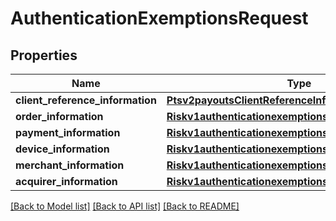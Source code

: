 # AuthenticationExemptionsRequest

## Properties
Name | Type | Description | Notes
------------ | ------------- | ------------- | -------------
**client_reference_information** | [**Ptsv2payoutsClientReferenceInformation**](Ptsv2payoutsClientReferenceInformation.md) |  | [optional] 
**order_information** | [**Riskv1authenticationexemptionsOrderInformation**](Riskv1authenticationexemptionsOrderInformation.md) |  | [optional] 
**payment_information** | [**Riskv1authenticationexemptionsPaymentInformation**](Riskv1authenticationexemptionsPaymentInformation.md) |  | [optional] 
**device_information** | [**Riskv1authenticationexemptionsDeviceInformation**](Riskv1authenticationexemptionsDeviceInformation.md) |  | [optional] 
**merchant_information** | [**Riskv1authenticationexemptionsMerchantInformation**](Riskv1authenticationexemptionsMerchantInformation.md) |  | [optional] 
**acquirer_information** | [**Riskv1authenticationexemptionsAcquirerInformation**](Riskv1authenticationexemptionsAcquirerInformation.md) |  | [optional] 

[[Back to Model list]](../README.md#documentation-for-models) [[Back to API list]](../README.md#documentation-for-api-endpoints) [[Back to README]](../README.md)


